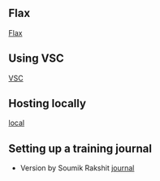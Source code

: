 ## Flax

[Flax](https://flax.readthedocs.io/en/latest/getting_started.html)

## Using VSC
[VSC](https://medium.com/@ivanzhd/vscode-sftp-connection-to-compute-engine-on-google-cloud-platform-gcloud-9312797d56eb)

## Hosting locally

[local](https://jax.readthedocs.io/en/latest/jax-101/06-parallelism.html#aside-hosts-and-devices-in-jax)

## Setting up a training journal

- Version by Soumik Rakshit
[journal](http://wandb.me/jax-controlnet)